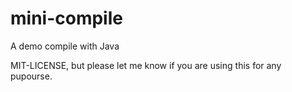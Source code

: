 # mini-compile
A demo compile with Java

MIT-LICENSE, but please let me know if you are using this for any pupourse.
